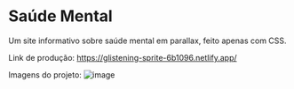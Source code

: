 # Saúde Mental
Um site informativo sobre saúde mental em parallax, feito apenas com  CSS.

Link de produção: https://glistening-sprite-6b1096.netlify.app/

Imagens do projeto:
![image](https://github.com/DeborahCinayder/Saude-Mental/assets/118136155/4b648881-6cf9-4b87-851e-2e0ce22db564)
